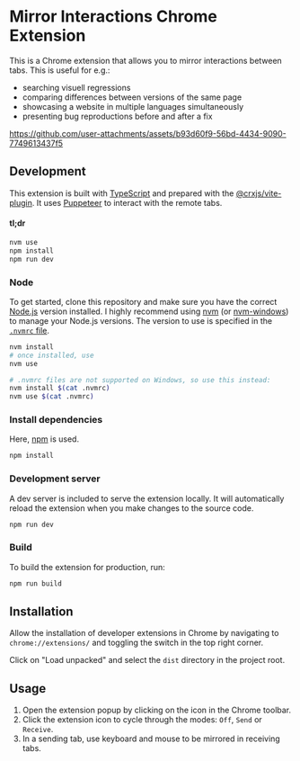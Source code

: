 # Mirror Interactions Chrome Extension

This is a Chrome extension that allows you to mirror interactions between tabs. This is useful for e.g.:

- searching visuell regressions
- comparing differences between versions of the same page
- showcasing a website in multiple languages simultaneously
- presenting bug reproductions before and after a fix

https://github.com/user-attachments/assets/b93d60f9-56bd-4434-9090-7749613437f5

## Development

This extension is built with [TypeScript](https://www.typescriptlang.org/) and prepared with the [@crxjs/vite-plugin](https://crxjs.dev/vite-plugin). It uses [Puppeteer](https://pptr.dev/) to interact with the remote tabs.

#### tl;dr

```bash
nvm use
npm install
npm run dev
```

### Node

To get started, clone this repository and make sure you have the correct [Node.js](https://nodejs.org/) version installed. I highly recommend using [nvm](https://github.com/nvm-sh/nvm) (or [nvm-windows](https://github.com/coreybutler/nvm-windows)) to manage your Node.js versions. The version to use is specified in the [`.nvmrc` file](.nvmrc).

```bash
nvm install
# once installed, use
nvm use

# .nvmrc files are not supported on Windows, so use this instead:
nvm install $(cat .nvmrc)
nvm use $(cat .nvmrc)
```

### Install dependencies

Here, [npm](https://www.npmjs.com/) is used.

```bash
npm install
```

### Development server

A dev server is included to serve the extension locally. It will automatically reload the extension when you make changes to the source code.

```bash
npm run dev
```

### Build

To build the extension for production, run:

```bash
npm run build
```

## Installation

Allow the installation of developer extensions in Chrome by navigating to `chrome://extensions/` and toggling the switch in the top right corner.

Click on "Load unpacked" and select the `dist` directory in the project root.

## Usage

1. Open the extension popup by clicking on the icon in the Chrome toolbar.
2. Click the extension icon to cycle through the modes: `Off`, `Send` or `Receive`.
3. In a sending tab, use keyboard and mouse to be mirrored in receiving tabs.
